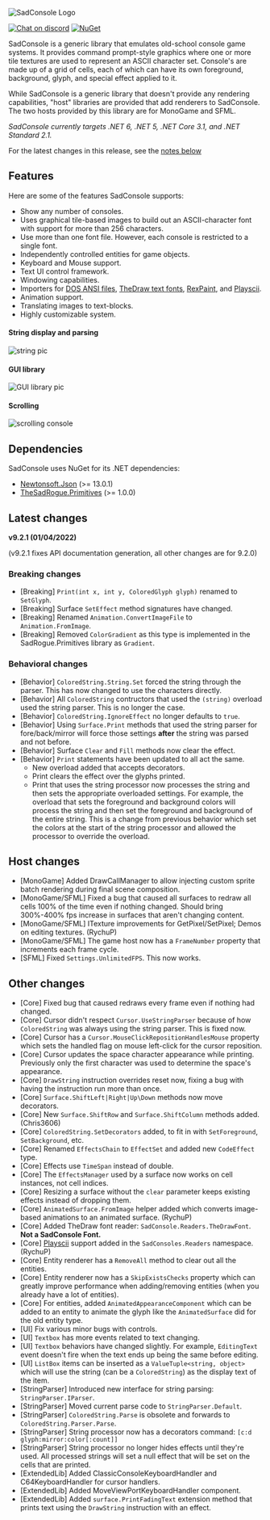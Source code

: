 ![SadConsole Logo](https://raw.githubusercontent.com/Thraka/SadConsole/master/images/SadConsoleLogo.gif)

[![Chat on discord](https://img.shields.io/discord/501465397518925843.svg)](https://discord.gg/pAFNKYjczM)
[![NuGet](https://img.shields.io/nuget/v/SadConsole.svg)][nuget]

SadConsole is a generic library that emulates old-school console game systems. It provides command prompt-style graphics where one or more tile textures are used to represent an ASCII character set. Console's are made up of a grid of cells, each of which can have its own foreground, background, glyph, and special effect applied to it.

While SadConsole is a generic library that doesn't provide any rendering capabilities, "host" libraries are provided that add renderers to SadConsole. The two hosts provided by this library are for MonoGame and SFML.

_SadConsole currently targets .NET 6, .NET 5, .NET Core 3.1, and .NET Standard 2.1._

For the latest changes in this release, see the [notes below](#latest-changes)

## Features

Here are some of the features SadConsole supports:

- Show any number of consoles.
- Uses graphical tile-based images to build out an ASCII-character font with support for more than 256 characters.
- Use more than one font file. However, each console is restricted to a single font.
- Independently controlled entities for game objects.
- Keyboard and Mouse support.
- Text UI control framework.
- Windowing capabilities.
- Importers for [DOS ANSI files](https://wikipedia.org/wiki/ANSI_art), [TheDraw text fonts](https://en.wikipedia.org/wiki/TheDraw), [RexPaint](https://www.gridsagegames.com/rexpaint/), and [Playscii](http://vectorpoem.com/playscii/).
- Animation support.
- Translating images to text-blocks.
- Highly customizable system.

#### String display and parsing

![string pic](https://raw.githubusercontent.com/Thraka/SadConsole/master/images/stringparseexample.gif)

#### GUI library

![GUI library pic](https://raw.githubusercontent.com/Thraka/SadConsole/master/images/controls.gif)

#### Scrolling

![scrolling console](https://raw.githubusercontent.com/Thraka/SadConsole/master/images/scrolling-example2.gif)

## Dependencies

SadConsole uses NuGet for its .NET dependencies:

- [Newtonsoft.Json](https://www.nuget.org/packages/Newtonsoft.Json/) (>= 13.0.1)
- [TheSadRogue.Primitives](https://www.nuget.org/packages/TheSadRogue.Primitives/) (>= 1.0.0)

[nuget]: http://www.nuget.org/packages/SadConsole/

## Latest changes

**v9.2.1 (01/04/2022)**

(v9.2.1 fixes API documentation generation, all other changes are for 9.2.0)

### Breaking changes

- [Breaking] `Print(int x, int y, ColoredGlyph glyph)` renamed to `SetGlyph`.
- [Breaking] Surface `SetEffect` method signatures have changed.
- [Breaking] Renamed `Animation.ConvertImageFile` to `Animation.FromImage`.
- [Breaking] Removed `ColorGradient` as this type is implemented in the SadRogue.Primitives library as `Gradient`.

### Behavioral changes

- [Behavior] `ColoredString.String.Set` forced the string through the parser. This has now changed to use the characters directly.
- [Behavior] All `ColoredString` contructors that used the `(string)` overload used the string parser. This is no longer the case.
- [Behavior] `ColoredString.IgnoreEffect` no longer defaults to `true`.
- [Behavior] Using `Surface.Print` methods that used the string parser for fore/back/mirror will force those settings **after** the string was parsed and not before.
- [Behavior] Surface `Clear` and `Fill` methods now clear the effect.
- [Behavior] `Print` statements have been updated to all act the same.
  - New overload added that accepts decorators.
  - Print clears the effect over the glyphs printed.
  - Print that uses the string processor now processes the string and then sets the appropriate overloaded settings. For example, the overload that sets the foreground and background colors will process the string and then set the foreground and background of the entire string. This is a change from previous behavior which set the colors at the start of the string processor and allowed the processor to override the overload.

## Host changes

- [MonoGame] Added DrawCallManager to allow injecting custom sprite batch rendering during final scene composition.
- [MonoGame/SFML] Fixed a bug that caused all surfaces to redraw all cells 100% of the time even if nothing changed. Should bring 300%-400% fps increase in surfaces that aren't changing content.
- [MonoGame/SFML] ITexture improvements for GetPixel/SetPixel; Demos on editing textures. (RychuP)
- [MonoGame/SFML] The game host now has a `FrameNumber` property that increments each frame cycle.
- [SFML] Fixed `Settings.UnlimitedFPS`. This now works.

## Other changes

- [Core] Fixed bug that caused redraws every frame even if nothing had changed.
- [Core] Cursor didn't respect `Cursor.UseStringParser` because of how `ColoredString` was always using the string parser. This is fixed now.
- [Core] Cursor has a `Cursor.MouseClickRepositionHandlesMouse` property which sets the handled flag on mouse left-click for the cursor reposition.
- [Core] Cursor updates the space character appearance while printing. Previously only the first character was used to determine the space's appearance.
- [Core] `DrawString` instruction overrides reset now, fixing a bug with having the instruction run more than once.
- [Core] `Surface.ShiftLeft|Right|Up\Down` methods now move decorators.
- [Core] New `Surface.ShiftRow` and `Surface.ShiftColumn` methods added. (Chris3606)
- [Core] `ColoredString.SetDecorators` added, to fit in with `SetForeground`, `SetBackground`, etc.
- [Core] Renamed `EffectsChain` to `EffectSet` and added new `CodeEffect` type.
- [Core] Effects use `TimeSpan` instead of double.
- [Core] The `EffectsManager` used by a surface now works on cell instances, not cell indices.
- [Core] Resizing a surface without the `clear` parameter keeps existing effects instead of dropping them.
- [Core] `AnimatedSurface.FromImage` helper added which converts image-based animations to an animated surface. (RychuP)
- [Core] Added TheDraw font reader: `SadConsole.Readers.TheDrawFont`. **Not a SadConsole Font.**
- [Core] [Playscii](http://vectorpoem.com/playscii/) support added in the `SadConsoles.Readers` namespace. (RychuP)
- [Core] Entity renderer has a `RemoveAll` method to clear out all the entities.
- [Core] Entity renderer now has a `SkipExistsChecks` property which can greatly improve performance when adding/removing entities (when you already have a lot of entities).
- [Core] For entities, added `AnimatedAppearanceComponent` which can be added to an entity to animate the glyph like the `AnimatedSurface` did for the old entity type.
- [UI] Fix various minor bugs with controls.
- [UI] `Textbox` has more events related to text changing.
- [UI] `Textbox` behaviors have changed slightly. For example, `EditingText` event doesn't fire when the text ends up being the same before editing.
- [UI] `ListBox` items can be inserted as a `ValueTuple<string, object>` which will use the string (can be a `ColoredString`) as the display text of the item.
- [StringParser] Introduced new interface for string parsing: `StringParser.IParser`.
- [StringParser] Moved current parse code to `StringParser.Default`.
- [StringParser] `ColoredString.Parse` is obsolete and forwards to `ColoredString.Parser.Parse`.
- [StringParser] String processor now has a decorators command: `[c:d glyph:mirror:color[:count]]`
- [StringParser] String processor no longer hides effects until they're used. All processed strings will set a null effect that will be set on the cells that are printed.
- [ExtendedLib] Added ClassicConsoleKeyboardHandler and C64KeyboardHandler for cursor handlers.
- [ExtendedLib] Added MoveViewPortKeyboardHandler component.
- [ExtendedLib] Added `surface.PrintFadingText` extension method that prints text using the `DrawString` instruction with an effect.
